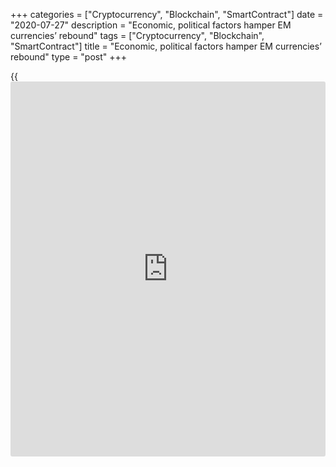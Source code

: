 +++
categories = ["Cryptocurrency", "Blockchain", "SmartContract"]
date = "2020-07-27"
description = "Economic, political factors hamper EM currencies’ rebound"
tags = ["Cryptocurrency", "Blockchain", "SmartContract"]
title = "Economic, political factors hamper EM currencies’ rebound"
type = "post"
+++

{{<iframe id="large-banner" src="https://www.bounty.group/#slide=5.0" width="100%" height="600" scrolling="no" style="border: 0px solid rgb(216, 221, 230); border-radius: 3px;">}}

![wave-boat 780][1]

Variation in the performance of currencies has been a striking trend in
emerging markets since the start of the [coronavirus crisis][2]. Made
particularly noticeable by the extraordinary demand for US dollars when
[investor](https://www.fintechee.com/tutorial-for-forex-trading/investor-mode/)s liquidated positions across many asset classes in March, it
has persisted since then.

Analysis by Mosaic Smart Data shows that overall emerging market
currency liquidity during the period of May 20 to June 10 was at 66% of
its pre-Covid level.

![Phoenix-Kalen 160x186][3]  
  
---  
 __

Phoenix Kalen,  
Societe Generale  
  
Within specific pairs, USD/MXN average spreads were about four times
higher and liquidity had fallen by around half, while USD/ZAR liquidity
saw spreads double and liquidity also halve.

In contrast, USD/EUR volumes were 11% above the pre-Covid average.

Idiosyncratic risk, disparities in dollar liquidity access and external
funding needs, the extent of and capacity for currency intervention, and
the effectiveness of countries’ strategies for tackling Covid-19 are the
main reasons why the Brazilian real and the South African rand have
fallen much further than, for example, the Philippine peso.

The MSCI Emerging Market Currency Index for the period January to March
shows a 25% reduction in the value of the real against the dollar, while
the rand fell by 26% between the end of 2019 and the end of March this
year, whereas the Philippine peso was down by less than 1% over the same
period.

The real has been hammered by a combination of political turmoil, sharp
economic contraction and unclear outlook for recovery, as well as a
confused response to containing the pandemic, Phoenix Kalen, emerging
markets strategist at Societe Generale, tells Euromoney.

### Downgrade

The rand, meanwhile, suffered from the loss of South Africa’s last
investment grade credit rating, USD liquidity stress and escalating
fiscal woes.

Markets were quick to unwind long South African government bond
positions in anticipation of a Moody’s downgrade that came at the end of
March and meant that the country’s bonds would be excluded from the FTSE
Russell World Government Bond Index, says Barclays FX and EM macro
strategist, Nikolaos Sgouropoulos.

![Nikolaos-Sgouropoulos 160x186][4]  
  
---  
 __

Nikolaos Sgouropoulos,  
Barclays  
  
“Throughout most of the sell-off in March and April, EM Asia fared
better, likely reflecting the fact that the region went through the
virus earlier and support from increased stimulation by China,” he says.
“More recently, however, a [second wave of outbreaks in places like
China][5] and Korea, in addition to rising US-China tensions, has
muddied the outlook.”

The collapse in oil prices has weighed heavily on the Colombian peso and
the Russian rouble. But headwinds for the rouble were also soon overcome
by relatively high real rates and confidence in the macroeconomic setup,
according to Ebrahim Rahbari, global head of FX analysis and content at
Citi and the bank’s chief G10 currency strategist.

He tells Euromoney that he was also surprised by how resilient the
Philippine peso had been, since “other supportive factors such as
relatively limited government debt and deficits are notable, but not
drastically different from other peer countries.”

### Surprise

According to Daniel Tenengauzer, head of markets strategy at BNY Mellon,
the initial downward pressure on the Mexican peso (23% off its January 1
level against the dollar by the end of March, according to the MSCI
Emerging Market Currency Index) was a surprise.

“I did not expect to see so much movement, particularly in a country
whose fiscal health is pretty robust,” he says. “The central bank in
Mexico is usually extraordinarily reluctant to interfere in the market,
although it did come out with a few surprise cuts that slightly outpaced
the Fed.”

![Ebrahim-Rahbari 160x186][6]  
  
---  
 __

Ebrahim Rahbari, Citi  
  
Rahbari expects the rouble to outperform, but says that even though
valuations have adjusted a lot, it is still too early to buy currencies
in Latin America, and notably in [Brazil][7].

“This is due to major uncertainties and (by EM standards) unusually
aggressive monetary easing,” he tells Euromoney. “Within the region, we
see scope for outperformance for the Mexican and Colombian currencies.”

Barclays retains the view that higher risk premia in emerging markets
are needed and expects broad FX depreciation versus the dollar through
the third quarter of the year. The rebound in global growth remains
highly uncertain and is extremely important in determining whether or
not capital gets deployed to emerging markets.

Sgouropoulos says there will be continued high levels of
differentiation, with countries where currencies have already rallied
likely to underperform.

“Similarly, rising US-China tensions should keep risk premia in northern
Asian EM FX elevated and weigh on the respective regional currencies
[the South Korean won and the Taiwan dollar],” he adds.

  

> As the extent of global economic damage becomes clearer over the next
few months... emerging market currencies may encounter another period of
weakness before embarking on a more sustained recovery  
>

>

>  -  Phoenix Kalen, Societe Generale

  

Kalen acknowledges the partial recovery in emerging market currency
trading that has taken place over recent weeks, but warns that this
short-term rally, buoyed by the strength of global [policy](https://www.fintechee.com/policy/) responses,
will soon cease.

“As the extent of global economic damage becomes clearer over the next
few months, as economies struggle to balance easing lockdown
restrictions and battling the virus, and before an effective vaccine is
widely distributed, emerging market currencies may encounter another
period of weakness before embarking on a more sustained recovery,” she
concludes.

   1. /v-8535822dd5c2d9ea5d367b9345f44f9c/Media/images/euromoney/stock-images-22/wave-boat 780.jpg
   2. www.euromoney.com/article/b1kmxdq0w627n7/coronavirus-special-focus
   3. /v-e612e8e60899029b76f05433045f8f12/Media/images/euromoney/people-29/Phoenix-Kalen 160x186.jpg
   4. /v-48eb5c197124f38ec509e34787212cb5/Media/images/euromoney/people-29/Nikolaos-Sgouropoulos 160x186.jpg
   5. www.euromoney.com/article/b1kv4pxb6yhjts/coronavirus-returns-to-bite-china-again
   6. /v-97bd4f9c0483ad0d9785048ceec347bb/Media/images/euromoney/people-29/Ebrahim-Rahbari 160x186.jpg
   7. www.euromoney.com/article/b1kmvxw2m62y17/brazil-covid-19s-waves-begin-to-wash-up-on-latams-shores